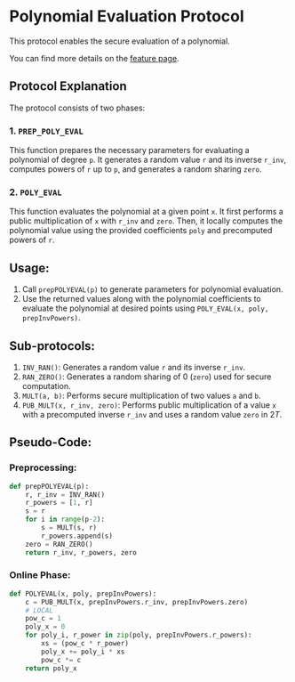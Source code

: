 # Polynomial Evaluation Protocol

This protocol enables the secure evaluation of a polynomial.

You can find more details on the [feature page](https://www.notion.so/nillion/Equality-d528821a31804314880f5050f6511416?pvs=4).

## Protocol Explanation

The protocol consists of two phases:

### 1. `PREP_POLY_EVAL`

This function prepares the necessary parameters for evaluating a polynomial of degree `p`. It generates a random value `r` and its inverse `r_inv`, computes powers of `r` up to `p`, and generates a random sharing `zero`.

### 2. `POLY_EVAL`

This function evaluates the polynomial at a given point `x`. It first performs a public multiplication of `x` with `r_inv` and `zero`. Then, it locally computes the polynomial value using the provided coefficients `poly` and precomputed powers of `r`.

## Usage:

1. Call `prepPOLYEVAL(p)` to generate parameters for polynomial evaluation.
2. Use the returned values along with the polynomial coefficients to evaluate the polynomial at desired points using `POLY_EVAL(x, poly, prepInvPowers)`.

## Sub-protocols:
1. `INV_RAN()`: Generates a random value `r` and its inverse `r_inv`.
2. `RAN_ZERO()`: Generates a random sharing of 0 (`zero`) used for secure computation.
3. `MULT(a, b)`: Performs secure multiplication of two values `a` and `b`.
4. `PUB_MULT(x, r_inv, zero)`: Performs public multiplication of a value `x` with a precomputed inverse `r_inv` and uses a random value `zero` in $2T$.


## Pseudo-Code:

### Preprocessing:

```python
def prepPOLYEVAL(p):
    r, r_inv = INV_RAN()
    r_powers = [1, r]
    s = r
    for i in range(p-2):
        s = MULT(s, r)
        r_powers.append(s)
    zero = RAN_ZERO()
    return r_inv, r_powers, zero

```
### Online Phase:

```python
def POLYEVAL(x, poly, prepInvPowers):
    c = PUB_MULT(x, prepInvPowers.r_inv, prepInvPowers.zero)
    # LOCAL
    pow_c = 1
    poly_x = 0
    for poly_i, r_power in zip(poly, prepInvPowers.r_powers):
        xs = (pow_c * r_power)
        poly_x += poly_i * xs
        pow_c *= c
    return poly_x

```